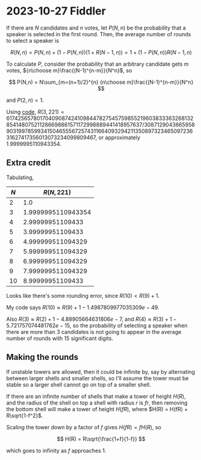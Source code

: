 2023-10-27 Fiddler
==================
If there are $N$ candidates and $n$ votes, let $P(N,n)$ be the probability
that a speaker is selected in the first round.  Then, the average number
of rounds to select a speaker is

$$ R(N,n) = P(N,n) + (1-P(N,n))(1 + R(N-1,n)) = 1 + (1-P(N,n))R(N-1,n) $$

To calculate $P$, consider the probability that an arbitrary candidate
gets $m$ votes, ${n\choose m}\frac{(N-1)^{n-m}}{N^n}$, so

$$ P(N,n) = N\sum_{m=(n+1)/2}^{n} {n\choose m}\frac{(N-1)^{n-m}}{N^n} $$

and $P(2,n) = 1$.

Using [code](20231027.hs), $R(3,221) = 617425657801704090874241098447827545759855219603833363268132854148075211286698861571172998889441418957637/308712904366595890319978599341504655567257431166409329421135089732346509723631627417356013073234099809467$, or approximately 1.9999995110943354.

Extra credit
------------
Tabulating,

|$N$|$R(N,221)$|
|---|----------|
|2  |1.0|
|3  |1.9999995110943354|
|4  |2.99999951109433|
|5  |3.99999951109433|
|6  |4.999999511094329|
|7  |5.999999511094329|
|8  |6.999999511094329|
|9  |7.999999511094329|
|10 |8.99999951109433|

Looks like there's some rounding error, since $R(10) < R(9) + 1$.

My code says $R(10) \approx R(9) + 1 - 1.4987809977035309e-49$.

Also $R(3) \approx R(2) + 1 - 4.88905664631806e-7$, and
$R(4) \approx R(3) + 1 - 5.721757074481762e-15$, so the probability
of selecting a speaker when there are more than 3 candidates is not going
to appear in the average number of rounds with 15 significant digits.

Making the rounds
-----------------
If unstable towers are allowed, then it could be infinite by, say by
alternating between larger shells and smaller shells, so I'll assume
the tower must be stable so a larger shell cannot go on top of a
smaller shell.

If there are an infinite number of shells that make a tower of height
$H(R)$, and the radius of the shell on top a shell with radius $r$ is
$fr$, then removing the bottom shell will make a tower of height
$H(fR)$, where $H(R) = H(fR) + R\sqrt{1-f^2}$.

Scaling the tower down by a factor of $f$ gives $H(fR) = fH(R)$, so

$$ H(R) = R\sqrt{\frac{1+f}{1-f}} $$

which goes to infinity as $f$ approaches 1.
